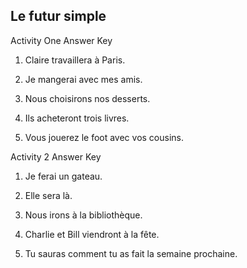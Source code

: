 ## **Le futur simple**

Activity One Answer Key

 1. Claire travaillera à Paris.
 
 2. Je mangerai avec mes amis.
 
 3. Nous choisirons nos desserts.
 
 4. Ils acheteront trois livres.

 5. Vous jouerez le foot avec vos cousins.

Activity 2 Answer Key

1. Je ferai un gateau.

2. Elle sera là.

3. Nous irons à la bibliothèque.

4. Charlie et Bill viendront à la fête.

5. Tu sauras comment tu as fait la semaine prochaine. 